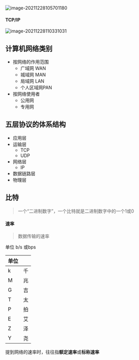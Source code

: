 ![image-20211228105701180](E:\project\note\计算机网络\imgs\image-20211228105701180.png)

#### TCP/IP

![image-20211228110331031](E:\project\note\计算机网络\imgs\image-20211228110331031.png)

## 计算机网络类别

+ 按网络的作用范围
  + 广域网 WAN
  + 城域网 MAN
  + 局域网 LAN
  + 个人区域网PAN
+ 按网络使用者
  + 公用网
  + 专用网

## 五层协议的体系结构

+ 应用层
+ 运输层 
  + TCP
  + UDP
+ 网络层
  + IP
+ 数据链路层
+ 物理层

## 比特

> 一个“二进制数字”，一个比特就是二进制数字中的一个1或0

#### 速率

>  数据传输的速率

单位 b/s 或bps

| 单位 |      |
| ---- | ---- |
| k    | 千   |
| M    | 兆   |
| G    | 吉   |
| T    | 太   |
| P    | 拍   |
| E    | 艾   |
| Z    | 泽   |
| Y    | 尧   |



提到网络的速率时，往往指**额定速率**或**标称速率**

